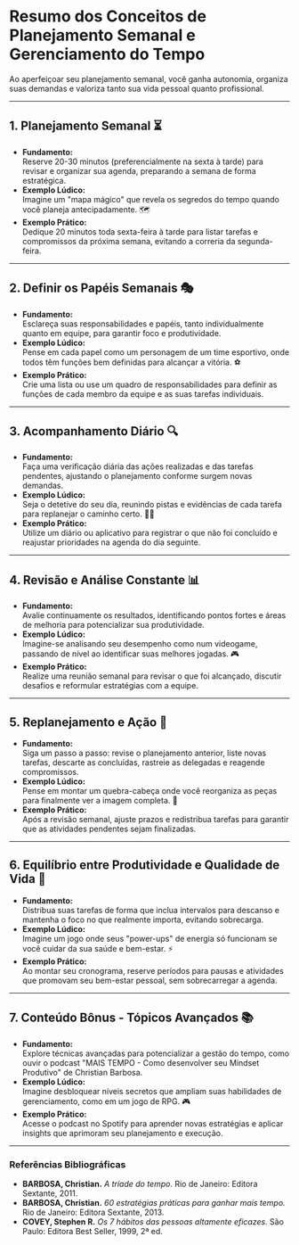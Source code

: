# Resumo dos Conceitos de Planejamento Semanal e Gerenciamento do Tempo

Ao aperfeiçoar seu planejamento semanal, você ganha autonomia, organiza suas demandas e valoriza tanto sua vida pessoal quanto profissional.

---

## 1. Planejamento Semanal ⏳
- **Fundamento:**  
  Reserve 20-30 minutos (preferencialmente na sexta à tarde) para revisar e organizar sua agenda, preparando a semana de forma estratégica.
- **Exemplo Lúdico:**  
  Imagine um "mapa mágico" que revela os segredos do tempo quando você planeja antecipadamente. 🗺️
- **Exemplo Prático:**  
  Dedique 20 minutos toda sexta-feira à tarde para listar tarefas e compromissos da próxima semana, evitando a correria da segunda-feira.

---

## 2. Definir os Papéis Semanais 🎭
- **Fundamento:**  
  Esclareça suas responsabilidades e papéis, tanto individualmente quanto em equipe, para garantir foco e produtividade.
- **Exemplo Lúdico:**  
  Pense em cada papel como um personagem de um time esportivo, onde todos têm funções bem definidas para alcançar a vitória. ⚽
- **Exemplo Prático:**  
  Crie uma lista ou use um quadro de responsabilidades para definir as funções de cada membro da equipe e as suas tarefas individuais.

---

## 3. Acompanhamento Diário 🔍
- **Fundamento:**  
  Faça uma verificação diária das ações realizadas e das tarefas pendentes, ajustando o planejamento conforme surgem novas demandas.
- **Exemplo Lúdico:**  
  Seja o detetive do seu dia, reunindo pistas e evidências de cada tarefa para replanejar o caminho certo. 🕵️‍♀️
- **Exemplo Prático:**  
  Utilize um diário ou aplicativo para registrar o que não foi concluído e reajustar prioridades na agenda do dia seguinte.

---

## 4. Revisão e Análise Constante 📊
- **Fundamento:**  
  Avalie continuamente os resultados, identificando pontos fortes e áreas de melhoria para potencializar sua produtividade.
- **Exemplo Lúdico:**  
  Imagine-se analisando seu desempenho como num videogame, passando de nível ao identificar suas melhores jogadas. 🎮
- **Exemplo Prático:**  
  Realize uma reunião semanal para revisar o que foi alcançado, discutir desafios e reformular estratégias com a equipe.

---

## 5. Replanejamento e Ação 🔄
- **Fundamento:**  
  Siga um passo a passo: revise o planejamento anterior, liste novas tarefas, descarte as concluídas, rastreie as delegadas e reagende compromissos.
- **Exemplo Lúdico:**  
  Pense em montar um quebra-cabeça onde você reorganiza as peças para finalmente ver a imagem completa. 🧩
- **Exemplo Prático:**  
  Após a revisão semanal, ajuste prazos e redistribua tarefas para garantir que as atividades pendentes sejam finalizadas.

---

## 6. Equilíbrio entre Produtividade e Qualidade de Vida 🌿
- **Fundamento:**  
  Distribua suas tarefas de forma que inclua intervalos para descanso e mantenha o foco no que realmente importa, evitando sobrecarga.
- **Exemplo Lúdico:**  
  Imagine um jogo onde seus "power-ups" de energia só funcionam se você cuidar da sua saúde e bem-estar. ⚡
- **Exemplo Prático:**  
  Ao montar seu cronograma, reserve períodos para pausas e atividades que promovam seu bem-estar pessoal, sem sobrecarregar a agenda.

---

## 7. Conteúdo Bônus - Tópicos Avançados 📚
- **Fundamento:**  
  Explore técnicas avançadas para potencializar a gestão do tempo, como ouvir o podcast "MAIS TEMPO - Como desenvolver seu Mindset Produtivo" de Christian Barbosa.
- **Exemplo Lúdico:**  
  Imagine desbloquear níveis secretos que ampliam suas habilidades de gerenciamento, como em um jogo de RPG. 🎮
- **Exemplo Prático:**  
  Acesse o podcast no Spotify para aprender novas estratégias e aplicar insights que aprimoram seu planejamento e execução.

---

### Referências Bibliográficas
- **BARBOSA, Christian.** *A tríade do tempo.* Rio de Janeiro: Editora Sextante, 2011.  
- **BARBOSA, Christian.** *60 estratégias práticas para ganhar mais tempo.* Rio de Janeiro: Editora Sextante, 2013.  
- **COVEY, Stephen R.** *Os 7 hábitos das pessoas altamente eficazes.* São Paulo: Editora Best Seller, 1999, 2ª ed.